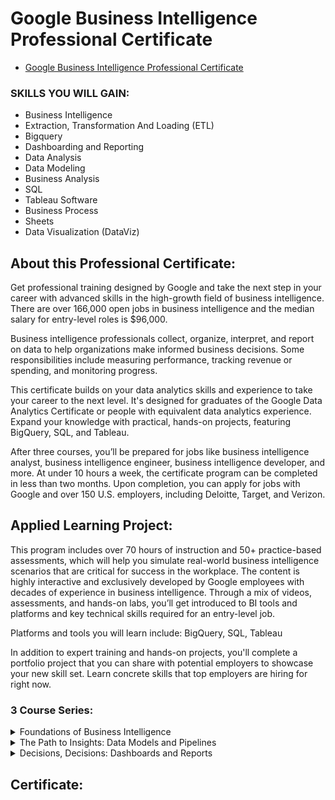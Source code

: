 # Google Business Intelligence Professional Certificate

- [Google Business Intelligence Professional Certificate](https://www.coursera.org/professional-certificates/google-business-intelligence)


### SKILLS YOU WILL GAIN:
- Business Intelligence
- Extraction, Transformation And Loading (ETL)
- Bigquery
- Dashboarding and Reporting
- Data Analysis
- Data Modeling
- Business Analysis
- SQL
- Tableau Software
- Business Process
- Sheets
- Data Visualization (DataViz)



## About this Professional Certificate:
Get professional training designed by Google and take the next step in your career with advanced skills in the high-growth field of business intelligence. There are over 166,000 open jobs in business intelligence and the median salary for entry-level roles is $96,000.

Business intelligence professionals collect, organize, interpret, and report on data to help organizations make informed business decisions. Some responsibilities include measuring performance, tracking revenue or spending, and monitoring progress.

This certificate builds on your data analytics skills and experience to take your career to the next level. It's designed for graduates of the 
Google Data Analytics Certificate
 or people with equivalent data analytics experience. Expand your knowledge with practical, hands-on projects, featuring BigQuery, SQL, and Tableau.

After three courses, you’ll be prepared for jobs like business intelligence analyst, business intelligence engineer, business intelligence developer, and more. At under 10 hours a week, the certificate program can be completed in less than two months. Upon completion, you can apply for jobs with Google and over 150 U.S. employers, including Deloitte, Target, and Verizon.

## Applied Learning Project:
This program includes over 70 hours of instruction and 50+ practice-based assessments, which will help you simulate real-world business intelligence scenarios that are critical for success in the workplace. The content is highly interactive and exclusively developed by Google employees with decades of experience in business intelligence. Through a mix of videos, assessments, and hands-on labs, you’ll get introduced to BI tools and platforms and key technical skills required for an entry-level job.

Platforms and tools you will learn include: BigQuery, SQL, Tableau

In addition to expert training and hands-on projects, you'll complete a portfolio project that you can share with potential employers to showcase your new skill set. Learn concrete skills that top employers are hiring for right now.

### 3 Course Series:
<details>
  <summary>Foundations of Business Intelligence</summary>

  <h6 align="left">
This is the first of three courses in the Google Business Intelligence Certificate, which will help develop the skills needed to apply for entry-level roles as a business intelligence (BI) professional. People who work in BI help organizations access the right data, use data to help businesses grow and improve, and put insights into action. In this course, you’ll discover the role of BI professionals within an organization and explore BI tools you can use on the job. 

Google employees who currently work in BI will guide you through this course by providing hands-on activities that simulate job tasks, sharing examples from their day-to-day work, and helping you build business intelligence skills to prepare for a career in the field. 

Learners who complete the three courses in this certificate program will have the skills needed to apply for business intelligence jobs. This certificate program assumes prior knowledge of foundational analytical principles, skills, and tools covered in the Google Data Analytics Certificate.  

By the end of this course, you will:
- Make key distinctions between business intelligence (BI) and data analysis
- Explore how data is used in business processes and decision-making 
- Describe ways that BI professionals impact their organizations
- Identify the uses and benefits of BI tools, including data models, pipelines, data visualizations, and dashboards
- Acquire, manipulate, and integrate data using key BI concepts
- Select and define metrics that are relevant to project goals and stakeholder questions
- Develop and execute a BI project by working with stakeholders to determine project requirements, execute tasks, and deliver insights that guide decision-making

</h6>

</details>

<details>
  <summary>The Path to Insights: Data Models and Pipelines</summary>

<h6 align="left">
This is the second of three courses in the Google Business Intelligence Certificate. In this course, you'll explore data modeling and how databases are designed. Then you’ll learn about extract, transform, load (ETL) processes that extract data from source systems, transform it into formats that enable analysis, and drive business processes and goals.

Google employees who currently work in BI will guide you through this course by providing hands-on activities that simulate job tasks, sharing examples from their day-to-day work, and helping you build business intelligence skills to prepare for a career in the field. 

Learners who complete the three courses in this certificate program will have the skills needed to apply for business intelligence jobs. This certificate program assumes prior knowledge of foundational analytical principles, skills, and tools covered in the Google Data Analytics Certificate.   

By the end of this course, you will:
- Determine which data models are appropriate for different business requirements
- Describe the difference between creating and interacting with a data model
- Create data models to address different types of questions 
- Explain the parts of the extract, transform, load (ETL) process and tools used in ETL
- Understand extraction processes and tools for different data storage systems
- Design an ETL process that meets organizational and stakeholder needs 
- Design data pipelines to automate BI processes
</h6>

</details>

<details>
  <summary>Decisions, Decisions: Dashboards and Reports</summary>

<h6 align="left">
You’re almost there! This is the third and final course in the Google Business Intelligence Certificate. In this course, you’ll apply your understanding of stakeholder needs, plan and create BI visuals, and design reporting tools, including dashboards. You’ll also explore how to answer business questions with flexible and interactive dashboards that can monitor data over long periods of time.

Google employees who currently work in BI will guide you through this course by providing hands-on activities that simulate job tasks, sharing examples from their day-to-day work, and helping you build business intelligence skills to prepare for a career in the field. 

Learners who complete the three courses in this certificate program will have the skills needed to apply for business intelligence jobs. This certificate program assumes prior knowledge of foundational analytical principles, skills, and tools covered in the Google Data Analytics Certificate.  

By the end of this course, you will:
- Explain how BI visualizations answer business questions
- Identify complications that may arise during the creation of BI visualizations
- Produce charts that represent BI data monitored over time
- Use dashboard and reporting tools
- Build dashboards using best practices to meet stakeholder needs
- Iterate on a dashboard to meet changing project requirements
- Design BI presentations to share insights with stakeholders
- Create or update a resume and prepare for BI interviews
</h6>
</details>


## Certificate:
